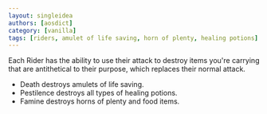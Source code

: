 ```yaml
---
layout: singleidea
authors: [aosdict]
category: [vanilla]
tags: [riders, amulet of life saving, horn of plenty, healing potions]
---
```

Each Rider has the ability to use their attack to destroy items you're carrying
that are antithetical to their purpose, which replaces their normal attack.
* Death destroys amulets of life saving.
* Pestilence destroys all types of healing potions.
* Famine destroys horns of plenty and food items.
